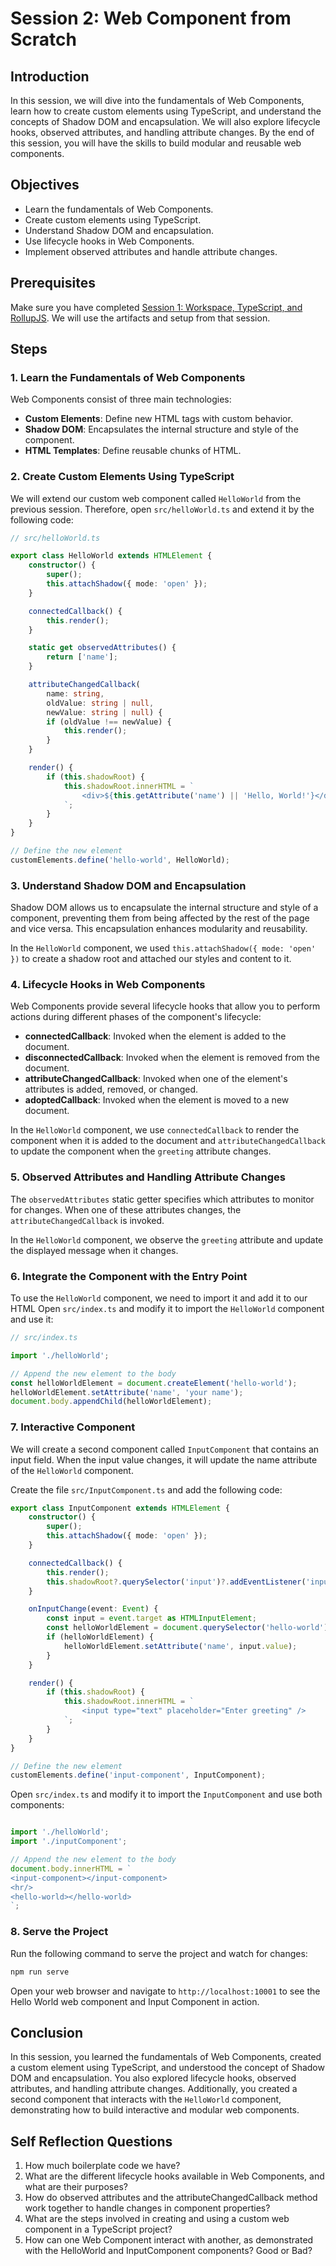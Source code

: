 # Session 2: Web Component from Scratch

## Introduction

In this session, we will dive into the fundamentals of Web Components, learn how to create custom elements using TypeScript, and understand the concepts of Shadow DOM and encapsulation. We will also explore lifecycle hooks, observed attributes, and handling attribute changes. By the end of this session, you will have the skills to build modular and reusable web components.

## Objectives

- Learn the fundamentals of Web Components.
- Create custom elements using TypeScript.
- Understand Shadow DOM and encapsulation.
- Use lifecycle hooks in Web Components.
- Implement observed attributes and handle attribute changes.

## Prerequisites

Make sure you have completed [Session 1: Workspace, TypeScript, and RollupJS](../session1/readme.md). We will use the artifacts and setup from that session.

## Steps

### 1. Learn the Fundamentals of Web Components

Web Components consist of three main technologies:
- **Custom Elements**: Define new HTML tags with custom behavior.
- **Shadow DOM**: Encapsulates the internal structure and style of the component.
- **HTML Templates**: Define reusable chunks of HTML.

### 2. Create Custom Elements Using TypeScript

We will extend our custom web component called `HelloWorld` from the previous session. Therefore, open `src/helloWorld.ts` and extend it by the following code:

```typescript
// src/helloWorld.ts

export class HelloWorld extends HTMLElement {
	constructor() {
		super();
		this.attachShadow({ mode: 'open' });
	}

	connectedCallback() {
		this.render();
	}

	static get observedAttributes() {
		return ['name'];
	}

	attributeChangedCallback(
		name: string, 
		oldValue: string | null, 
		newValue: string | null) {
		if (oldValue !== newValue) {
			this.render();
		}
	}

	render() {
		if (this.shadowRoot) {
			this.shadowRoot.innerHTML = `
				<div>${this.getAttribute('name') || 'Hello, World!'}</div>
			`;
		}
	}
}

// Define the new element
customElements.define('hello-world', HelloWorld);
```

### 3. Understand Shadow DOM and Encapsulation

Shadow DOM allows us to encapsulate the internal structure and style of a component, preventing them from being affected by the rest of the page and vice versa. This encapsulation enhances modularity and reusability.

In the `HelloWorld` component, we used `this.attachShadow({ mode: 'open' })` to create a shadow root and attached our styles and content to it.

### 4. Lifecycle Hooks in Web Components

Web Components provide several lifecycle hooks that allow you to perform actions during different phases of the component's lifecycle:

- **connectedCallback**: Invoked when the element is added to the document.
- **disconnectedCallback**: Invoked when the element is removed from the document.
- **attributeChangedCallback**: Invoked when one of the element's attributes is added, removed, or changed.
- **adoptedCallback**: Invoked when the element is moved to a new document.

In the `HelloWorld` component, we use `connectedCallback` to render the component when it is added to the document and `attributeChangedCallback` to update the component when the `greeting` attribute changes.

### 5. Observed Attributes and Handling Attribute Changes

The `observedAttributes` static getter specifies which attributes to monitor for changes. When one of these attributes changes, the `attributeChangedCallback` is invoked.

In the `HelloWorld` component, we observe the `greeting` attribute and update the displayed message when it changes.

### 6. Integrate the Component with the Entry Point

To use the `HelloWorld` component, we need to import it and add it to our HTML
Open `src/index.ts` and modify it to import the `HelloWorld` component and use it:

```typescript
// src/index.ts

import './helloWorld';

// Append the new element to the body
const helloWorldElement = document.createElement('hello-world');
helloWorldElement.setAttribute('name', 'your name');
document.body.appendChild(helloWorldElement);
```

### 7. Interactive Component
We will create a second component called `InputComponent` that contains an input field. When the input value changes, it will update the name attribute of the `HelloWorld` component.

Create the file `src/InputComponent.ts` and add the following code:

```typescript
export class InputComponent extends HTMLElement {
	constructor() {
		super();
		this.attachShadow({ mode: 'open' });
	}

	connectedCallback() {
		this.render();
		this.shadowRoot?.querySelector('input')?.addEventListener('input', this.onInputChange.bind(this));
	}

	onInputChange(event: Event) {
		const input = event.target as HTMLInputElement;
		const helloWorldElement = document.querySelector('hello-world');
		if (helloWorldElement) {
			helloWorldElement.setAttribute('name', input.value);
		}
	}

	render() {
		if (this.shadowRoot) {
			this.shadowRoot.innerHTML = `
				<input type="text" placeholder="Enter greeting" />
			`;
		}
	}
}

// Define the new element
customElements.define('input-component', InputComponent);
``` 

Open `src/index.ts` and modify it to import the `InputComponent` and use both components:


```typescript

import './helloWorld';
import './inputComponent';

// Append the new element to the body
document.body.innerHTML = `
<input-component></input-component>
<hr/>
<hello-world></hello-world>
`;
```

### 8. Serve the Project

Run the following command to serve the project and watch for changes:

```bash
npm run serve
```

Open your web browser and navigate to `http://localhost:10001` to see the Hello World web component and Input Component in action.

## Conclusion
In this session, you learned the fundamentals of Web Components, created a custom element using TypeScript, and understood the concept of Shadow DOM and encapsulation. You also explored lifecycle hooks, observed attributes, and handling attribute changes. Additionally, you created a second component that interacts with the `HelloWorld` component, demonstrating how to build interactive and modular web components.


## Self Reflection Questions
1. How much boilerplate code we have?
2. What are the different lifecycle hooks available in Web Components, and what are their purposes?
3. How do observed attributes and the attributeChangedCallback method work together to handle changes in component properties?
4. What are the steps involved in creating and using a custom web component in a TypeScript project?
5. How can one Web Component interact with another, as demonstrated with the HelloWorld and InputComponent components? Good or Bad?